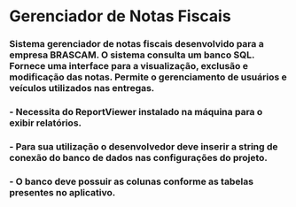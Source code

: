 # Gerenciador de Notas Fiscais

### Sistema gerenciador de notas fiscais desenvolvido para a empresa BRASCAM. O sistema consulta um banco SQL. Fornece uma interface para a visualização, exclusão e modificação das notas. Permite o gerenciamento de usuários e veículos utilizados nas entregas.
### - Necessita do ReportViewer instalado na máquina para o exibir relatórios.
### - Para sua utilização o desenvolvedor deve inserir a string de conexão do banco de dados nas configurações do projeto.
### - O banco deve possuir as colunas conforme as tabelas presentes no aplicativo.
